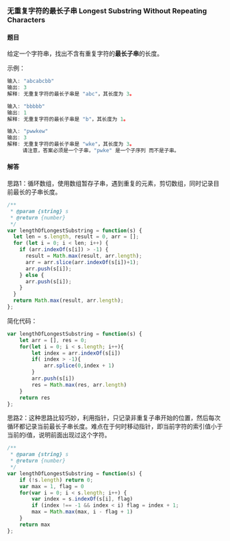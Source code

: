 ### 无重复字符的最长子串  Longest Substring Without Repeating Characters

#### 题目

给定一个字符串，找出不含有重复字符的**最长子串**的长度。

示例：

```javascript
输入: "abcabcbb"
输出: 3 
解释: 无重复字符的最长子串是 "abc"，其长度为 3。

输入: "bbbbb"
输出: 1
解释: 无重复字符的最长子串是 "b"，其长度为 1。

输入: "pwwkew"
输出: 3
解释: 无重复字符的最长子串是 "wke"，其长度为 3。
     请注意，答案必须是一个子串，"pwke" 是一个子序列 而不是子串。
```

#### 解答

思路1：循环数组，使用数组暂存子串，遇到重复的元素，剪切数组，同时记录目前最长的子串长度。

```javascript
/**
 * @param {string} s
 * @return {number}
 */
var lengthOfLongestSubstring = function(s) {
  let len = s.length, result = 0, arr = [];
  for (let i = 0; i < len; i++) {
    if (arr.indexOf(s[i]) > -1) {
      result = Math.max(result, arr.length);
      arr = arr.slice(arr.indexOf(s[i])+1);
      arr.push(s[i]);
    } else {
      arr.push(s[i]);
    }
  }
  return Math.max(result, arr.length);
};
```

简化代码：

```javascript
var lengthOfLongestSubstring = function(s) {
    let arr = [], res = 0;
    for(let i = 0; i < s.length; i++){
        let index = arr.indexOf(s[i])
        if( index > -1){
            arr.splice(0,index + 1)
        }
        arr.push(s[i])
        res = Math.max(res, arr.length)
    }
    return res
};
```

思路2：这种思路比较巧妙，利用指针，只记录非重复子串开始的位置，然后每次循环都记录当前最长子串长度。难点在于何时移动指针，即当前字符的索引值小于当前的i值，说明前面出现过这个字符。

```javascript
/**
 * @param {string} s
 * @return {number}
 */
var lengthOfLongestSubstring = function(s) {
    if (!s.length) return 0;
    var max = 1, flag = 0
    for(var i = 0; i < s.length; i++) {
        var index = s.indexOf(s[i], flag) 
        if (index !== -1 && index < i) flag = index + 1;
        max = Math.max(max, i - flag + 1)
    }
    return max
};
```

